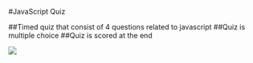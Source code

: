 #JavaScript Quiz

##Timed quiz that consist of 4 questions related to javascript
##Quiz is multiple choice 
##Quiz is scored at the end

<img src="Screen Shot 2020-03-28.png">
